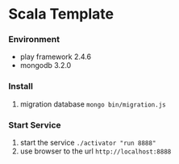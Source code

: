 Scala Template
=================================
### Environment

* play framework 2.4.6
* mongodb 3.2.0

### Install
1. migration database `mongo bin/migration.js`


### Start Service
1. start the service `./activator "run 8888"`
2. use browser to the url `http://localhost:8888`
